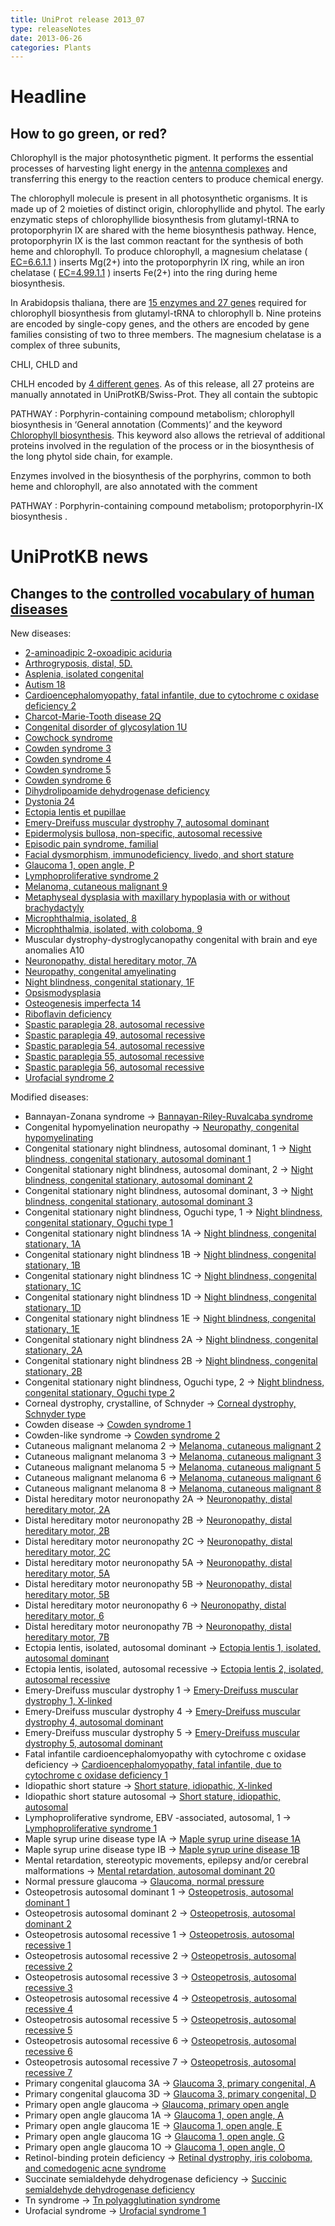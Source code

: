 ```yaml
---
title: UniProt release 2013_07
type: releaseNotes
date: 2013-06-26
categories: Plants
---
```


# Headline

## How to go green, or red?

Chlorophyll is the major photosynthetic pigment. It performs the essential processes of harvesting light energy in the [antenna complexes](http://en.wikipedia.org/wiki/Antenna_complex) and transferring this energy to the reaction centers to produce chemical energy.

The chlorophyll molecule is present in all photosynthetic organisms. It is made up of 2 moieties of distinct origin, chlorophyllide and phytol. The early enzymatic steps of chlorophyllide biosynthesis from glutamyl-tRNA to protoporphyrin IX are shared with the heme biosynthesis pathway. Hence, protoporphyrin IX is the last common reactant for the synthesis of both heme and chlorophyll. To produce chlorophyll, a magnesium chelatase ( [EC=6.6.1.1](http://enzyme.expasy.org/EC/6.6.1.1) ) inserts Mg(2+) into the protoporphyrin IX ring, while an iron chelatase ( [EC=4.99.1.1](http://enzyme.expasy.org/EC/4.99.1.1) ) inserts Fe(2+) into the ring during heme biosynthesis.

In Arabidopsis thaliana, there are [15 enzymes and 27 genes](http://www.ncbi.nlm.nih.gov/pubmed/15632054) required for chlorophyll biosynthesis from glutamyl-tRNA to chlorophyll b. Nine proteins are encoded by single-copy genes, and the others are encoded by gene families consisting of two to three members. The magnesium chelatase is a complex of three subunits,

CHLI, CHLD and

CHLH encoded by [4 different genes](https://www.uniprot.org/uniprotkb?query=P16127+OR+Q5XF33+OR+Q9SJE1+OR+Q9FNB0). As of this release, all 27 proteins are manually annotated in UniProtKB/Swiss-Prot. They all contain the subtopic

PATHWAY : Porphyrin-containing compound metabolism; chlorophyll biosynthesis in ‘General annotation (Comments)’ and the keyword [Chlorophyll biosynthesis](https://www.uniprot.org/keywords/KW-0149). This keyword also allows the retrieval of additional proteins involved in the regulation of the process or in the biosynthesis of the long phytol side chain, for example.

Enzymes involved in the biosynthesis of the porphyrins, common to both heme and chlorophyll, are also annotated with the comment

PATHWAY : Porphyrin-containing compound metabolism; protoporphyrin-IX biosynthesis .

# UniProtKB news

## Changes to the [controlled vocabulary of human diseases](https://ftp.uniprot.org/pub/databases/uniprot/current_release/knowledgebase/complete/docs/humdisease)

New diseases:

- [2-aminoadipic 2-oxoadipic aciduria](https://www.uniprot.org/diseases/DI-03673)
- [Arthrogryposis, distal, 5D.](https://www.uniprot.org/diseases/DI-03688)
- [Asplenia, isolated congenital](https://www.uniprot.org/diseases/DI-03692)
- [Autism 18](https://www.uniprot.org/diseases/DI-03675)
- [Cardioencephalomyopathy, fatal infantile, due to cytochrome c oxidase deficiency 2](https://www.uniprot.org/diseases/DI-03707)
- [Charcot-Marie-Tooth disease 2Q](https://www.uniprot.org/diseases/DI-03672)
- [Congenital disorder of glycosylation 1U](https://www.uniprot.org/diseases/DI-03685)
- [Cowchock syndrome](https://www.uniprot.org/diseases/DI-03693)
- [Cowden syndrome 3](https://www.uniprot.org/diseases/DI-03694)
- [Cowden syndrome 4](https://www.uniprot.org/diseases/DI-03695)
- [Cowden syndrome 5](https://www.uniprot.org/diseases/DI-03696)
- [Cowden syndrome 6](https://www.uniprot.org/diseases/DI-03697)
- [Dihydrolipoamide dehydrogenase deficiency](https://www.uniprot.org/diseases/DI-03698)
- [Dystonia 24](https://www.uniprot.org/diseases/DI-03682)
- [Ectopia lentis et pupillae](https://www.uniprot.org/diseases/DI-03690)
- [Emery-Dreifuss muscular dystrophy 7, autosomal dominant](https://www.uniprot.org/diseases/DI-03705)
- [Epidermolysis bullosa, non-specific, autosomal recessive](https://www.uniprot.org/diseases/DI-03676)
- [Episodic pain syndrome, familial](https://www.uniprot.org/diseases/DI-03683)
- [Facial dysmorphism, immunodeficiency, livedo, and short stature](https://www.uniprot.org/diseases/DI-03708)
- [Glaucoma 1, open angle, P](https://www.uniprot.org/diseases/DI-03709)
- [Lymphoproliferative syndrome 2](https://www.uniprot.org/diseases/DI-03702)
- [Melanoma, cutaneous malignant 9](https://www.uniprot.org/diseases/DI-03701)
- [Metaphyseal dysplasia with maxillary hypoplasia with or without brachydactyly](https://www.uniprot.org/diseases/DI-03699)
- [Microphthalmia, isolated, 8](https://www.uniprot.org/diseases/DI-03703)
- [Microphthalmia, isolated, with coloboma, 9](https://www.uniprot.org/diseases/DI-03704)
- Muscular dystrophy-dystroglycanopathy congenital with brain and eye anomalies A10
- [Neuronopathy, distal hereditary motor, 7A](https://www.uniprot.org/diseases/DI-03689)
- [Neuropathy, congenital amyelinating](https://www.uniprot.org/diseases/DI-03700)
- [Night blindness, congenital stationary, 1F](https://www.uniprot.org/diseases/DI-03687)
- [Opsismodysplasia](https://www.uniprot.org/diseases/DI-03691)
- [Osteogenesis imperfecta 14](https://www.uniprot.org/diseases/DI-03686)
- [Riboflavin deficiency](https://www.uniprot.org/diseases/DI-03674)
- [Spastic paraplegia 28, autosomal recessive](https://www.uniprot.org/diseases/DI-03678)
- [Spastic paraplegia 49, autosomal recessive](https://www.uniprot.org/diseases/DI-03681)
- [Spastic paraplegia 54, autosomal recessive](https://www.uniprot.org/diseases/DI-03677)
- [Spastic paraplegia 55, autosomal recessive](https://www.uniprot.org/diseases/DI-03679)
- [Spastic paraplegia 56, autosomal recessive](https://www.uniprot.org/diseases/DI-03680)
- [Urofacial syndrome 2](https://www.uniprot.org/diseases/DI-03706)

Modified diseases:

- Bannayan-Zonana syndrome -&gt; [Bannayan-Riley-Ruvalcaba syndrome](https://www.uniprot.org/diseases/DI-01268)
- Congenital hypomyelination neuropathy -&gt; [Neuropathy, congenital hypomyelinating](https://www.uniprot.org/diseases/DI-00358)
- Congenital stationary night blindness, autosomal dominant, 1 -&gt; [Night blindness, congenital stationary, autosomal dominant 1](https://www.uniprot.org/diseases/DI-00371)
- Congenital stationary night blindness, autosomal dominant, 2 -&gt; [Night blindness, congenital stationary, autosomal dominant 2](https://www.uniprot.org/diseases/DI-00372)
- Congenital stationary night blindness, autosomal dominant, 3 -&gt; [Night blindness, congenital stationary, autosomal dominant 3](https://www.uniprot.org/diseases/DI-00373)
- Congenital stationary night blindness, Oguchi type, 1 -&gt; [Night blindness, congenital stationary, Oguchi type 1](https://www.uniprot.org/diseases/DI-00374)
- Congenital stationary night blindness 1A -&gt; [Night blindness, congenital stationary, 1A](https://www.uniprot.org/diseases/DI-00375)
- Congenital stationary night blindness 1B -&gt; [Night blindness, congenital stationary, 1B](https://www.uniprot.org/diseases/DI-00377)
- Congenital stationary night blindness 1C -&gt; [Night blindness, congenital stationary, 1C](https://www.uniprot.org/diseases/DI-02588)
- Congenital stationary night blindness 1D -&gt; [Night blindness, congenital stationary, 1D](https://www.uniprot.org/diseases/DI-03077)
- Congenital stationary night blindness 1E -&gt; [Night blindness, congenital stationary, 1E](https://www.uniprot.org/diseases/DI-03426)
- Congenital stationary night blindness 2A -&gt; [Night blindness, congenital stationary, 2A](https://www.uniprot.org/diseases/DI-00376)
- Congenital stationary night blindness 2B -&gt; [Night blindness, congenital stationary, 2B](https://www.uniprot.org/diseases/DI-00378)
- Congenital stationary night blindness, Oguchi type, 2 -&gt; [Night blindness, congenital stationary, Oguchi type 2](https://www.uniprot.org/diseases/DI-02770)
- Corneal dystrophy, crystalline, of Schnyder -&gt; [Corneal dystrophy, Schnyder type](https://www.uniprot.org/diseases/DI-01457)
- Cowden disease -&gt; [Cowden syndrome 1](https://www.uniprot.org/diseases/DI-01440)
- Cowden-like syndrome -&gt; [Cowden syndrome 2](https://www.uniprot.org/diseases/DI-01441)
- Cutaneous malignant melanoma 2 -&gt; [Melanoma, cutaneous malignant 2](https://www.uniprot.org/diseases/DI-01459)
- Cutaneous malignant melanoma 3 -&gt; [Melanoma, cutaneous malignant 3](https://www.uniprot.org/diseases/DI-01460)
- Cutaneous malignant melanoma 5 -&gt; [Melanoma, cutaneous malignant 5](https://www.uniprot.org/diseases/DI-02516)
- Cutaneous malignant melanoma 6 -&gt; [Melanoma, cutaneous malignant 6](https://www.uniprot.org/diseases/DI-03126)
- Cutaneous malignant melanoma 8 -&gt; [Melanoma, cutaneous malignant 8](https://www.uniprot.org/diseases/DI-03341)
- Distal hereditary motor neuronopathy 2A -&gt; [Neuronopathy, distal hereditary motor, 2A](https://www.uniprot.org/diseases/DI-00400)
- Distal hereditary motor neuronopathy 2B -&gt; [Neuronopathy, distal hereditary motor, 2B](https://www.uniprot.org/diseases/DI-00401)
- Distal hereditary motor neuronopathy 2C -&gt; [Neuronopathy, distal hereditary motor, 2C](https://www.uniprot.org/diseases/DI-02769)
- Distal hereditary motor neuronopathy 5A -&gt; [Neuronopathy, distal hereditary motor, 5A](https://www.uniprot.org/diseases/DI-00402)
- Distal hereditary motor neuronopathy 5B -&gt; [Neuronopathy, distal hereditary motor, 5B](https://www.uniprot.org/diseases/DI-03508)
- Distal hereditary motor neuronopathy 6 -&gt; [Neuronopathy, distal hereditary motor, 6](https://www.uniprot.org/diseases/DI-00403)
- Distal hereditary motor neuronopathy 7B -&gt; [Neuronopathy, distal hereditary motor, 7B](https://www.uniprot.org/diseases/DI-00404)
- Ectopia lentis, isolated, autosomal dominant -&gt; [Ectopia lentis 1, isolated, autosomal dominant](https://www.uniprot.org/diseases/DI-01839)
- Ectopia lentis, isolated, autosomal recessive -&gt; [Ectopia lentis 2, isolated, autosomal recessive](https://www.uniprot.org/diseases/DI-01244)
- Emery-Dreifuss muscular dystrophy 1 -&gt; [Emery-Dreifuss muscular dystrophy 1, X-linked](https://www.uniprot.org/diseases/DI-02444)
- Emery-Dreifuss muscular dystrophy 4 -&gt; [Emery-Dreifuss muscular dystrophy 4, autosomal dominant](https://www.uniprot.org/diseases/DI-02519)
- Emery-Dreifuss muscular dystrophy 5 -&gt; [Emery-Dreifuss muscular dystrophy 5, autosomal dominant](https://www.uniprot.org/diseases/DI-02520)
- Fatal infantile cardioencephalomyopathy with cytochrome c oxidase deficiency -&gt; [Cardioencephalomyopathy, fatal infantile, due to cytochrome c oxidase deficiency 1](https://www.uniprot.org/diseases/DI-01608)
- Idiopathic short stature -&gt; [Short stature, idiopathic, X-linked](https://www.uniprot.org/diseases/DI-01807)
- Idiopathic short stature autosomal -&gt; [Short stature, idiopathic, autosomal](https://www.uniprot.org/diseases/DI-02300)
- Lymphoproliferative syndrome, EBV -associated, autosomal, 1 -&gt; [Lymphoproliferative syndrome 1](https://www.uniprot.org/diseases/DI-02628)
- Maple syrup urine disease type IA -&gt; [Maple syrup urine disease 1A](https://www.uniprot.org/diseases/DI-01936)
- Maple syrup urine disease type IB -&gt; [Maple syrup urine disease 1B](https://www.uniprot.org/diseases/DI-01937)
- Mental retardation, stereotypic movements, epilepsy and/or cerebral malformations -&gt; [Mental retardation, autosomal dominant 20](https://www.uniprot.org/diseases/DI-02856)
- Normal pressure glaucoma -&gt; [Glaucoma, normal pressure](https://www.uniprot.org/diseases/DI-00879)
- Osteopetrosis autosomal dominant 1 -&gt; [Osteopetrosis, autosomal dominant 1](https://www.uniprot.org/diseases/DI-00884)
- Osteopetrosis autosomal dominant 2 -&gt; [Osteopetrosis, autosomal dominant 2](https://www.uniprot.org/diseases/DI-00885)
- Osteopetrosis autosomal recessive 1 -&gt; [Osteopetrosis, autosomal recessive 1](https://www.uniprot.org/diseases/DI-00886)
- Osteopetrosis autosomal recessive 2 -&gt; [Osteopetrosis, autosomal recessive 2](https://www.uniprot.org/diseases/DI-00887)
- Osteopetrosis autosomal recessive 3 -&gt; [Osteopetrosis, autosomal recessive 3](https://www.uniprot.org/diseases/DI-01252)
- Osteopetrosis autosomal recessive 4 -&gt; [Osteopetrosis, autosomal recessive 4](https://www.uniprot.org/diseases/DI-00888)
- Osteopetrosis autosomal recessive 5 -&gt; [Osteopetrosis, autosomal recessive 5](https://www.uniprot.org/diseases/DI-00889)
- Osteopetrosis autosomal recessive 6 -&gt; [Osteopetrosis, autosomal recessive 6](https://www.uniprot.org/diseases/DI-01253)
- Osteopetrosis autosomal recessive 7 -&gt; [Osteopetrosis, autosomal recessive 7](https://www.uniprot.org/diseases/DI-00890)
- Primary congenital glaucoma 3A -&gt; [Glaucoma 3, primary congenital, A](https://www.uniprot.org/diseases/DI-00935)
- Primary congenital glaucoma 3D -&gt; [Glaucoma 3, primary congenital, D](https://www.uniprot.org/diseases/DI-02595)
- Primary open angle glaucoma -&gt; [Glaucoma, primary open angle](https://www.uniprot.org/diseases/DI-00936)
- Primary open angle glaucoma 1A -&gt; [Glaucoma 1, open angle, A](https://www.uniprot.org/diseases/DI-00937)
- Primary open angle glaucoma 1E -&gt; [Glaucoma 1, open angle, E](https://www.uniprot.org/diseases/DI-00938)
- Primary open angle glaucoma 1G -&gt; [Glaucoma 1, open angle, G](https://www.uniprot.org/diseases/DI-00939)
- Primary open angle glaucoma 1O -&gt; [Glaucoma 1, open angle, O](https://www.uniprot.org/diseases/DI-02594)
- Retinol-binding protein deficiency -&gt; [Retinal dystrophy, iris coloboma, and comedogenic acne syndrome](https://www.uniprot.org/diseases/DI-02265)
- Succinate semialdehyde dehydrogenase deficiency -&gt; [Succinic semialdehyde dehydrogenase deficiency](https://www.uniprot.org/diseases/DI-02345)
- Tn syndrome -&gt; [Tn polyagglutination syndrome](https://www.uniprot.org/diseases/DI-02372)
- Urofacial syndrome -&gt; [Urofacial syndrome 1](https://www.uniprot.org/diseases/DI-02762)
